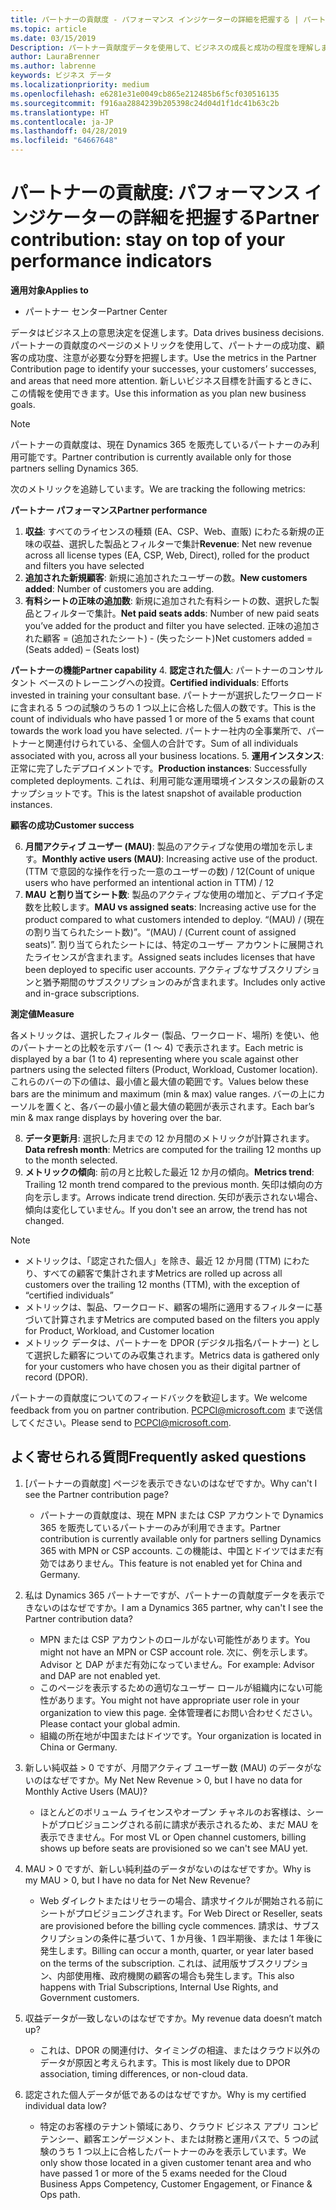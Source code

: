 ```yaml
---
title: パートナーの貢献度 - パフォーマンス インジケーターの詳細を把握する | パートナー センター
ms.topic: article
ms.date: 03/15/2019
Description: パートナー貢献度データを使用して、ビジネスの成長と成功の程度を理解します
author: LauraBrenner
ms.author: labrenne
keywords: ビジネス データ
ms.localizationpriority: medium
ms.openlocfilehash: e6281e31e0049cb865e212485b6f5cf030516135
ms.sourcegitcommit: f916aa2884239b205398c24d04d1f1dc41b63c2b
ms.translationtype: HT
ms.contentlocale: ja-JP
ms.lasthandoff: 04/28/2019
ms.locfileid: "64667648"
---
```

# <a name="partner-contribution-stay-on-top-of-your-performance-indicators"></a><span data-ttu-id="dc5f4-104">パートナーの貢献度: パフォーマンス インジケーターの詳細を把握する</span><span class="sxs-lookup"><span data-stu-id="dc5f4-104">Partner contribution: stay on top of your performance indicators</span></span>

<span data-ttu-id="dc5f4-105">**適用対象**</span><span class="sxs-lookup"><span data-stu-id="dc5f4-105">**Applies to**</span></span>
- <span data-ttu-id="dc5f4-106">パートナー センター</span><span class="sxs-lookup"><span data-stu-id="dc5f4-106">Partner Center</span></span>

<span data-ttu-id="dc5f4-107">データはビジネス上の意思決定を促進します。</span><span class="sxs-lookup"><span data-stu-id="dc5f4-107">Data drives business decisions.</span></span> <span data-ttu-id="dc5f4-108">パートナーの貢献度のページのメトリックを使用して、パートナーの成功度、顧客の成功度、注意が必要な分野を把握します。</span><span class="sxs-lookup"><span data-stu-id="dc5f4-108">Use the metrics in the Partner Contribution page to identify your successes, your customers’ successes, and areas that need more attention.</span></span> <span data-ttu-id="dc5f4-109">新しいビジネス目標を計画するときに、この情報を使用できます。</span><span class="sxs-lookup"><span data-stu-id="dc5f4-109">Use this information as you plan new business goals.</span></span>

>[!NOTE]
><span data-ttu-id="dc5f4-110">パートナーの貢献度は、現在 Dynamics 365 を販売しているパートナーのみ利用可能です。</span><span class="sxs-lookup"><span data-stu-id="dc5f4-110">Partner contribution is currently available only for those partners selling Dynamics 365.</span></span>

<span data-ttu-id="dc5f4-111">次のメトリックを追跡しています。</span><span class="sxs-lookup"><span data-stu-id="dc5f4-111">We are tracking the following metrics:</span></span>

<span data-ttu-id="dc5f4-112">**パートナー パフォーマンス**</span><span class="sxs-lookup"><span data-stu-id="dc5f4-112">**Partner performance**</span></span>

1. <span data-ttu-id="dc5f4-113">**収益**: すべてのライセンスの種類 (EA、CSP、Web、直販) にわたる新規の正味の収益、選択した製品とフィルターで集計</span><span class="sxs-lookup"><span data-stu-id="dc5f4-113">**Revenue**: Net new revenue across all license types (EA, CSP, Web, Direct), rolled for the product and filters you have selected</span></span>
2. <span data-ttu-id="dc5f4-114">**追加された新規顧客**: 新規に追加されたユーザーの数。</span><span class="sxs-lookup"><span data-stu-id="dc5f4-114">**New customers added**: Number of customers you are adding.</span></span>
3. <span data-ttu-id="dc5f4-115">**有料シートの正味の追加数**: 新規に追加された有料シートの数、選択した製品とフィルターで集計。</span><span class="sxs-lookup"><span data-stu-id="dc5f4-115">**Net paid seats adds**: Number of new paid seats you’ve added for the product and filter you have selected.</span></span>  <span data-ttu-id="dc5f4-116">正味の追加された顧客 = (追加されたシート) - (失ったシート)</span><span class="sxs-lookup"><span data-stu-id="dc5f4-116">Net customers added = (Seats added) – (Seats lost)</span></span> 

<span data-ttu-id="dc5f4-117">**パートナーの機能**</span><span class="sxs-lookup"><span data-stu-id="dc5f4-117">**Partner capability**</span></span>
4. <span data-ttu-id="dc5f4-118">**認定された個人**: パートナーのコンサルタント ベースのトレーニングへの投資。</span><span class="sxs-lookup"><span data-stu-id="dc5f4-118">**Certified individuals**: Efforts invested in training your consultant base.</span></span> <span data-ttu-id="dc5f4-119">パートナーが選択したワークロードに含まれる 5 つの試験のうちの 1 つ以上に合格した個人の数です。</span><span class="sxs-lookup"><span data-stu-id="dc5f4-119">This is the count of individuals who have passed 1 or more of the 5 exams that count towards the work load you have selected.</span></span> <span data-ttu-id="dc5f4-120">パートナー社内の全事業所で、パートナーと関連付けられている、全個人の合計です。</span><span class="sxs-lookup"><span data-stu-id="dc5f4-120">Sum of all individuals associated with you, across all your business locations.</span></span>
5. <span data-ttu-id="dc5f4-121">**運用インスタンス**: 正常に完了したデプロイメントです。</span><span class="sxs-lookup"><span data-stu-id="dc5f4-121">**Production instances**: Successfully completed deployments.</span></span> <span data-ttu-id="dc5f4-122">これは、利用可能な運用環境インスタンスの最新のスナップショットです。</span><span class="sxs-lookup"><span data-stu-id="dc5f4-122">This is the latest snapshot of available production instances.</span></span>

<span data-ttu-id="dc5f4-123">**顧客の成功**</span><span class="sxs-lookup"><span data-stu-id="dc5f4-123">**Customer success**</span></span>

6.  <span data-ttu-id="dc5f4-124">**月間アクティブ ユーザー (MAU)**: 製品のアクティブな使用の増加を示します。</span><span class="sxs-lookup"><span data-stu-id="dc5f4-124">**Monthly active users (MAU)**: Increasing active use of the product.</span></span>
<span data-ttu-id="dc5f4-125">(TTM で意図的な操作を行った一意のユーザーの数) / 12</span><span class="sxs-lookup"><span data-stu-id="dc5f4-125">(Count of unique users who have performed an intentional action in TTM) / 12</span></span>
7. <span data-ttu-id="dc5f4-126">**MAU と割り当てシート数**: 製品のアクティブな使用の増加と、デプロイ予定数を比較します。</span><span class="sxs-lookup"><span data-stu-id="dc5f4-126">**MAU vs assigned seats**: Increasing active use for the product compared to what customers intended to deploy.</span></span> <span data-ttu-id="dc5f4-127">“(MAU) / (現在の割り当てられたシート数)”。</span><span class="sxs-lookup"><span data-stu-id="dc5f4-127">“(MAU) / (Current count of assigned seats)”.</span></span> <span data-ttu-id="dc5f4-128">割り当てられたシートには、特定のユーザー アカウントに展開されたライセンスが含まれます。</span><span class="sxs-lookup"><span data-stu-id="dc5f4-128">Assigned seats includes licenses that have been deployed to specific user accounts.</span></span>  <span data-ttu-id="dc5f4-129">アクティブなサブスクリプションと猶予期間のサブスクリプションのみが含まれます。</span><span class="sxs-lookup"><span data-stu-id="dc5f4-129">Includes only active and in-grace subscriptions.</span></span> 


<span data-ttu-id="dc5f4-130">**測定値**</span><span class="sxs-lookup"><span data-stu-id="dc5f4-130">**Measure**</span></span>

<span data-ttu-id="dc5f4-131">各メトリックは、選択したフィルター (製品、ワークロード、場所) を使い、他のパートナーとの比較を示すバー (1 〜 4) で表示されます。</span><span class="sxs-lookup"><span data-stu-id="dc5f4-131">Each metric is displayed by a bar (1 to 4) representing where you scale against other partners using the selected filters (Product, Workload, Customer location).</span></span> <span data-ttu-id="dc5f4-132">これらのバーの下の値は、最小値と最大値の範囲です。</span><span class="sxs-lookup"><span data-stu-id="dc5f4-132">Values below these bars are the minimum and maximum (min & max) value ranges.</span></span> <span data-ttu-id="dc5f4-133">バーの上にカーソルを置くと、各バーの最小値と最大値の範囲が表示されます。</span><span class="sxs-lookup"><span data-stu-id="dc5f4-133">Each bar’s min & max range displays by hovering over the bar.</span></span>  

8. <span data-ttu-id="dc5f4-134">**データ更新月**: 選択した月までの 12 か月間のメトリックが計算されます。</span><span class="sxs-lookup"><span data-stu-id="dc5f4-134">**Data refresh month**: Metrics are computed for the trailing 12 months up to the month selected.</span></span>
9. <span data-ttu-id="dc5f4-135">**メトリックの傾向**: 前の月と比較した最近 12 か月の傾向。</span><span class="sxs-lookup"><span data-stu-id="dc5f4-135">**Metrics trend**: Trailing 12 month trend compared to the previous month.</span></span> <span data-ttu-id="dc5f4-136">矢印は傾向の方向を示します。</span><span class="sxs-lookup"><span data-stu-id="dc5f4-136">Arrows indicate trend direction.</span></span> <span data-ttu-id="dc5f4-137">矢印が表示されない場合、傾向は変化していません。</span><span class="sxs-lookup"><span data-stu-id="dc5f4-137">If you don't see an arrow, the trend has not changed.</span></span>

>[!NOTE] 
>- <span data-ttu-id="dc5f4-138">メトリックは、「認定された個人」を除き、最近 12 か月間 (TTM) にわたり、すべての顧客で集計されます</span><span class="sxs-lookup"><span data-stu-id="dc5f4-138">Metrics are rolled up across all customers over the trailing 12 months (TTM), with the exception of “certified individuals”</span></span>        
>- <span data-ttu-id="dc5f4-139">メトリックは、製品、ワークロード、顧客の場所に適用するフィルターに基づいて計算されます</span><span class="sxs-lookup"><span data-stu-id="dc5f4-139">Metrics are computed based on the filters you apply for Product, Workload, and Customer location</span></span>
>- <span data-ttu-id="dc5f4-140">メトリック データは、パートナーを DPOR (デジタル指名パートナー) として選択した顧客についてのみ収集されます。</span><span class="sxs-lookup"><span data-stu-id="dc5f4-140">Metrics data is gathered only for your customers who have chosen you as their digital partner of record (DPOR).</span></span> 

<span data-ttu-id="dc5f4-141">パートナーの貢献度についてのフィードバックを歓迎します。</span><span class="sxs-lookup"><span data-stu-id="dc5f4-141">We welcome feedback from you on partner contribution.</span></span> <span data-ttu-id="dc5f4-142">PCPCI@microsoft.com まで送信してください。</span><span class="sxs-lookup"><span data-stu-id="dc5f4-142">Please send to PCPCI@microsoft.com.</span></span>  

## <a name="frequently-asked-questions"></a><span data-ttu-id="dc5f4-143">よく寄せられる質問</span><span class="sxs-lookup"><span data-stu-id="dc5f4-143">Frequently asked questions</span></span>

1. <span data-ttu-id="dc5f4-144">[パートナーの貢献度] ページを表示できないのはなぜですか。</span><span class="sxs-lookup"><span data-stu-id="dc5f4-144">Why can't I see the Partner contribution page?</span></span>
    - <span data-ttu-id="dc5f4-145">パートナーの貢献度は、現在 MPN または CSP アカウントで Dynamics 365 を販売しているパートナーのみが利用できます。</span><span class="sxs-lookup"><span data-stu-id="dc5f4-145">Partner contribution is currently available only for partners selling Dynamics 365 with MPN or CSP accounts.</span></span> <span data-ttu-id="dc5f4-146">この機能は、中国とドイツではまだ有効ではありません。</span><span class="sxs-lookup"><span data-stu-id="dc5f4-146">This feature is not enabled yet for China and Germany.</span></span>
2. <span data-ttu-id="dc5f4-147">私は Dynamics 365 パートナーですが、パートナーの貢献度データを表示できないのはなぜですか。</span><span class="sxs-lookup"><span data-stu-id="dc5f4-147">I am a Dynamics 365 partner, why can't I see the Partner contribution data?</span></span>
    - <span data-ttu-id="dc5f4-148">MPN または CSP アカウントのロールがない可能性があります。</span><span class="sxs-lookup"><span data-stu-id="dc5f4-148">You might not have an MPN or CSP account role.</span></span> <span data-ttu-id="dc5f4-149">次に、例を示します。Advisor と DAP がまだ有効になっていません。</span><span class="sxs-lookup"><span data-stu-id="dc5f4-149">For example: Advisor and DAP are not enabled yet.</span></span>  
    - <span data-ttu-id="dc5f4-150">このページを表示するための適切なユーザー ロールが組織内にない可能性があります。</span><span class="sxs-lookup"><span data-stu-id="dc5f4-150">You might not have appropriate user role in your organization to view this page.</span></span> <span data-ttu-id="dc5f4-151">全体管理者にお問い合わせください。</span><span class="sxs-lookup"><span data-stu-id="dc5f4-151">Please contact your global admin.</span></span>
    - <span data-ttu-id="dc5f4-152">組織の所在地が中国またはドイツです。</span><span class="sxs-lookup"><span data-stu-id="dc5f4-152">Your organization is located in China or Germany.</span></span>

3. <span data-ttu-id="dc5f4-153">新しい純収益 > 0 ですが、月間アクティブ ユーザー数 (MAU) のデータがないのはなぜですか。</span><span class="sxs-lookup"><span data-stu-id="dc5f4-153">My Net New Revenue > 0, but I have no data for Monthly Active Users (MAU)?</span></span>
    - <span data-ttu-id="dc5f4-154">ほとんどのボリューム ライセンスやオープン チャネルのお客様は、シートがプロビジョニングされる前に請求が表示されるため、まだ MAU を表示できません。</span><span class="sxs-lookup"><span data-stu-id="dc5f4-154">For most VL or Open channel customers, billing shows up before seats are provisioned so we can't see MAU yet.</span></span>

4. <span data-ttu-id="dc5f4-155">MAU > 0 ですが、新しい純利益のデータがないのはなぜですか。</span><span class="sxs-lookup"><span data-stu-id="dc5f4-155">Why is my MAU > 0, but I have no data for Net New Revenue?</span></span>
   - <span data-ttu-id="dc5f4-156">Web ダイレクトまたはリセラーの場合、請求サイクルが開始される前にシートがプロビジョニングされます。</span><span class="sxs-lookup"><span data-stu-id="dc5f4-156">For Web Direct or Reseller, seats are provisioned before the billing cycle commences.</span></span> <span data-ttu-id="dc5f4-157">請求は、サブスクリプションの条件に基づいて、1 か月後、1 四半期後、または 1 年後に発生します。</span><span class="sxs-lookup"><span data-stu-id="dc5f4-157">Billing can occur a month, quarter, or year later based on the terms of the subscription.</span></span> <span data-ttu-id="dc5f4-158">これは、試用版サブスクリプション、内部使用権、政府機関の顧客の場合も発生します。</span><span class="sxs-lookup"><span data-stu-id="dc5f4-158">This also happens with Trial Subscriptions, Internal Use Rights, and Government customers.</span></span>
5. <span data-ttu-id="dc5f4-159">収益データが一致しないのはなぜですか。</span><span class="sxs-lookup"><span data-stu-id="dc5f4-159">My revenue data doesn’t match up?</span></span>
   - <span data-ttu-id="dc5f4-160">これは、DPOR の関連付け、タイミングの相違、またはクラウド以外のデータが原因と考えられます。</span><span class="sxs-lookup"><span data-stu-id="dc5f4-160">This is most likely due to DPOR association, timing differences, or non-cloud data.</span></span>
6. <span data-ttu-id="dc5f4-161">認定された個人データが低であるのはなぜですか。</span><span class="sxs-lookup"><span data-stu-id="dc5f4-161">Why is my certified individual data low?</span></span>
   - <span data-ttu-id="dc5f4-162">特定のお客様のテナント領域にあり、クラウド ビジネス アプリ コンピテンシー、顧客エンゲージメント、または財務と運用パスで、5 つの試験のうち 1 つ以上に合格したパートナーのみを表示しています。</span><span class="sxs-lookup"><span data-stu-id="dc5f4-162">We only show those located in a given customer tenant area and who have passed 1 or more of the 5 exams needed for the Cloud Business Apps Competency, Customer Engagement, or Finance & Ops path.</span></span>   